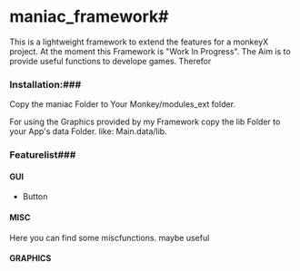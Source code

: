 # maniac_framework#
This is a lightweight framework to extend the features for a monkeyX project.
At the moment this Framework is "Work In Progress".
The Aim is to provide useful functions to develope games.
Therefor

### Installation:###
Copy the maniac Folder to Your Monkey/modules_ext folder.

For using the Graphics provided by my Framework copy the lib Folder to your App's data Folder.
like: Main.data/lib.

### Featurelist###
#### GUI ####
* Button

#### MISC ####
Here you can find some miscfunctions. maybe useful

#### GRAPHICS ####
